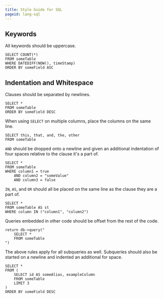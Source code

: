 ```yaml
---
title: Style Guide for SQL
pageid: lang-sql
---
```



Keywords
--------

All keywords should be uppercase.

    SELECT COUNT(*)
    FROM someTable
    WHERE DATEDIFF(NOW(), timeStamp)
    ORDER BY someField ASC


Indentation and Whitespace
--------------------------

Clauses should be separated by newlines.

    SELECT *
    FROM someTable
    ORDER BY someField DESC

When using `SELECT` on multiple columns, place the columns on the same line.

    SELECT this, that, and, the, other
    FROM someTable

`AND` should be dropped onto a newline and given an additional indentation of four spaces relative to the clause it's a part of.

    SELECT *
    FROM someTable
    WHERE column1 = true
        AND column2 = "someValue"
        AND column3 = false

`IN`, `AS`, and `OR` should all be placed on the same line as the clause they are a part of.

    SELECT *
    FROM someTable AS st
    WHERE column IN ("column1", "column2")

Queries embedded in other code should be offset from the rest of the code.

    return db->query("
        SELECT *
        FROM someTable
    ")

The above rules apply for all subqueries as well. Subqueries should also be started on a newline and indented an additional for space.

    SELECT *
    FROM (
        SELECT id AS someAlias, exampleColumn
        FROM someTable
        LIMIT 3
    )
    ORDER BY someField DESC

